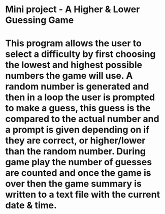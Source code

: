 # Mini project - A Higher & Lower Guessing Game
# This program allows the user to select a difficulty by first choosing the lowest and highest possible numbers the game will use. A random number is generated and then in a loop the user is prompted to make a guess, this guess is the compared to the actual number and a prompt is given depending on if they are correct, or higher/lower than the random number. During game play the number of guesses are counted and once the game is over then the game summary is written to a text file with the current date & time.
